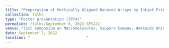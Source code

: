 ```yaml
---
title: "Preparation of Vertically Aligned Nanorod Arrays by Inkjet Printing"
collection: talks
type: "Poster presentation (3P74)"
permalink: /talks/September 6, 2022-SPSJ22
venue: "71st Symposium on Macromolecules, Sapporo Campus, Hokkaido University"
date: September 7, 2022
location: "                         "
---
```

